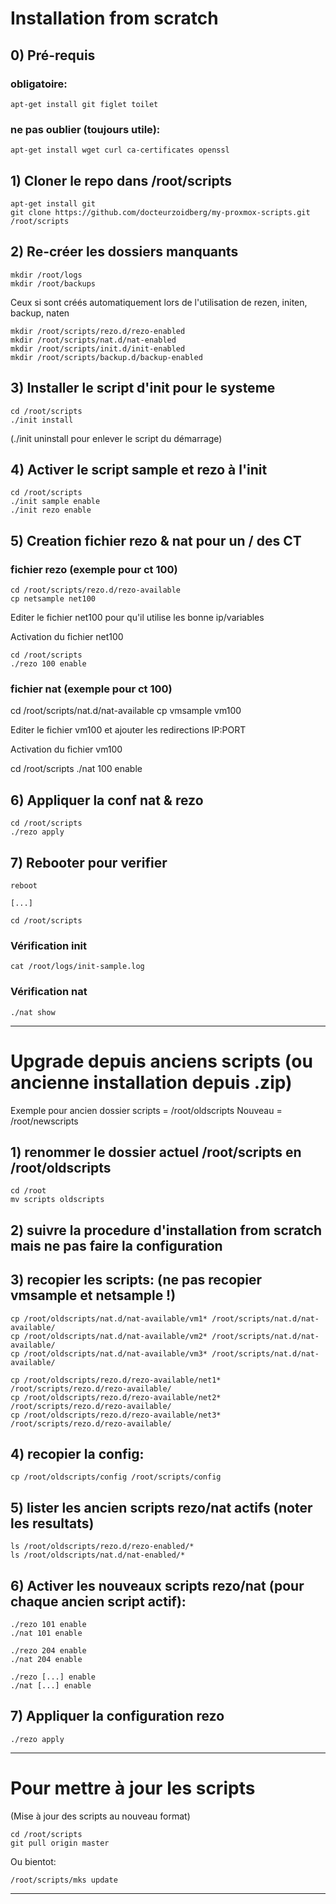 # Installation from scratch

## 0) Pré-requis

### obligatoire:

	apt-get install git figlet toilet

### ne pas oublier (toujours utile):

	apt-get install wget curl ca-certificates openssl

## 1) Cloner le repo dans /root/scripts

	apt-get install git
	git clone https://github.com/docteurzoidberg/my-proxmox-scripts.git /root/scripts

## 2) Re-créer les dossiers manquants

	mkdir /root/logs
	mkdir /root/backups

Ceux si sont créés automatiquement lors de l'utilisation de rezen, initen, backup, naten

	mkdir /root/scripts/rezo.d/rezo-enabled
	mkdir /root/scripts/nat.d/nat-enabled
	mkdir /root/scripts/init.d/init-enabled
	mkdir /root/scripts/backup.d/backup-enabled

## 3) Installer le script d'init pour le systeme

	cd /root/scripts
	./init install

(./init uninstall pour enlever le script du démarrage)

## 4) Activer le script sample et rezo à l'init

	cd /root/scripts
	./init sample enable
	./init rezo enable

## 5) Creation fichier rezo & nat pour un / des CT

### fichier rezo (exemple pour ct 100)

	cd /root/scripts/rezo.d/rezo-available
	cp netsample net100

Editer le fichier net100 pour qu'il utilise les bonne ip/variables

Activation du fichier net100

	cd /root/scripts
	./rezo 100 enable

### fichier nat (exemple pour ct 100)

  cd /root/scripts/nat.d/nat-available
  cp vmsample vm100

Editer le fichier vm100 et ajouter les redirections IP:PORT

Activation du fichier vm100

  cd /root/scripts
  ./nat 100 enable

## 6) Appliquer la conf nat & rezo

	cd /root/scripts
	./rezo apply

## 7) Rebooter pour verifier

	reboot

	[...]

	cd /root/scripts

### Vérification init
	cat /root/logs/init-sample.log

### Vérification nat
	./nat show


---

# Upgrade depuis anciens scripts (ou ancienne installation depuis .zip)

Exemple pour ancien dossier scripts = /root/oldscripts
Nouveau = /root/newscripts

## 1) renommer le dossier actuel /root/scripts en /root/oldscripts

	cd /root
	mv scripts oldscripts

## 2) suivre la procedure d'installation from scratch mais ne pas faire la configuration

## 3) recopier les scripts: (ne pas recopier vmsample et netsample !)

	cp /root/oldscripts/nat.d/nat-available/vm1* /root/scripts/nat.d/nat-available/
	cp /root/oldscripts/nat.d/nat-available/vm2* /root/scripts/nat.d/nat-available/
	cp /root/oldscripts/nat.d/nat-available/vm3* /root/scripts/nat.d/nat-available/

	cp /root/oldscripts/rezo.d/rezo-available/net1* /root/scripts/rezo.d/rezo-available/
	cp /root/oldscripts/rezo.d/rezo-available/net2* /root/scripts/rezo.d/rezo-available/
	cp /root/oldscripts/rezo.d/rezo-available/net3* /root/scripts/rezo.d/rezo-available/

## 4) recopier la config:

	cp /root/oldscripts/config /root/scripts/config

## 5) lister les ancien scripts rezo/nat actifs (noter les resultats)

	ls /root/oldscripts/rezo.d/rezo-enabled/*
	ls /root/oldscripts/nat.d/nat-enabled/*

## 6) Activer les nouveaux scripts rezo/nat (pour chaque ancien script actif):

	./rezo 101 enable
	./nat 101 enable

	./rezo 204 enable
	./nat 204 enable

	./rezo [...] enable
	./nat [...] enable


## 7) Appliquer la configuration rezo

	./rezo apply

---

# Pour mettre à jour les scripts

(Mise à jour des scripts au nouveau format)

	cd /root/scripts
	git pull origin master

Ou bientot:

	/root/scripts/mks update



---
